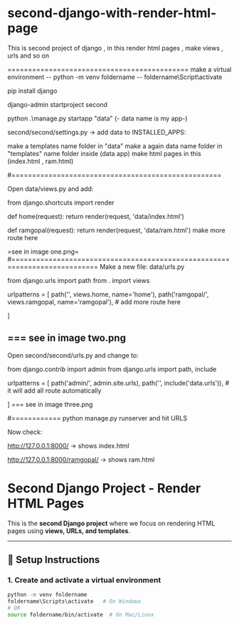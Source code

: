 # second-django-with-render-html-page
This is second project of django , in this render html pages , make views , urls and so on 

============================================
make a virtual environment 
-- python -m venv foldername
-- foldername\Script\activate

pip install django

django-admin startproject second

python .\manage.py startapp "data" (- data name is my app-)

second/second/settings.py → add data to INSTALLED_APPS:

make a templates name folder in "data"
make a again data name folder in "templates" name folder inside (data app)
make html pages in this (index.html , ram.html)

#===================================================

Open data/views.py and add:

from django.shortcuts import render

def home(request):
    return render(request, 'data/index.html')

def ramgopal(request):
    return render(request, 'data/ram.html')
make more route here 

=see in image one.png=    
#===========================================================================
Make a new file: data/urls.py

from django.urls import path
from . import views

urlpatterns = [
    path('', views.home, name='home'),
    path('ramgopal/', views.ramgopal, name='ramgopal'),
    # add more route here


]
  
 === see in image two.png
 -----------------------------------------------


 Open second/second/urls.py and change to:

from django.contrib import admin
from django.urls import path, include

urlpatterns = [
    path('admin/', admin.site.urls),
    path('', include('data.urls')),  # it will add all route automatically


]
 === see in image three.png




 #============ python manage.py runserver 
 and hit URLS

 Now check:

http://127.0.0.1:8000/
 → shows index.html

http://127.0.0.1:8000/ramgopal/
 → shows ram.html







# Second Django Project - Render HTML Pages

This is the **second Django project** where we focus on rendering HTML pages using **views, URLs, and templates**.  

---

## 🚀 Setup Instructions

### 1. Create and activate a virtual environment
```bash
python -m venv foldername
foldername\Scripts\activate   # On Windows
# OR
source foldername/bin/activate  # On Mac/Linux

 
